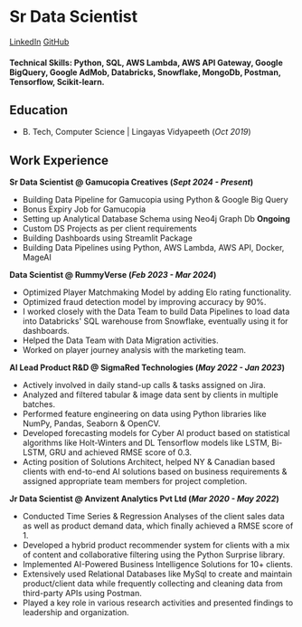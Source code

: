# Sr Data Scientist

[LinkedIn](https://www.linkedin.com/in/l-rohan-naidu-304768144/)
[GitHub](https://github.com/RohanNaidu14)

#### Technical Skills: Python, SQL, AWS Lambda, AWS API Gateway, Google BigQuery, Google AdMob, Databricks, Snowflake, MongoDb, Postman, Tensorflow, Scikit-learn.

## Education			        		
- B. Tech, Computer Science | Lingayas Vidyapeeth (_Oct 2019_)

## Work Experience
**Sr Data Scientist @ Gamucopia Creatives (_Sept 2024 - Present_)**
- Building Data Pipeline for Gamucopia using Python & Google Big Query
- Bonus Expiry Job for Gamucopia
- Setting up Analytical Database Schema using Neo4j Graph Db  **Ongoing**
- Custom DS Projects as per client requirements
- Building Dashboards using Streamlit Package
- Building Data Pipelines using Python, AWS Lambda, AWS API, Docker, MageAI

**Data Scientist @ RummyVerse (_Feb 2023 - Mar 2024_)**
- Optimized Player Matchmaking Model by adding Elo rating functionality.
- Optimized fraud detection model by improving accuracy by 90%.
- I worked closely with the Data Team to build Data Pipelines to load data into Databricks' SQL warehouse from Snowflake, eventually using it for dashboards.
- Helped the Data Team with Data Migration activities.
- Worked on player journey analysis with the marketing team.


**AI Lead Product R&D @ SigmaRed Technologies (_May 2022 - Jan 2023_)**
- Actively involved in daily stand-up calls & tasks assigned on Jira.
- Analyzed and filtered tabular & image data sent by clients in multiple batches.
- Performed feature engineering on data using Python libraries like NumPy, Pandas, Seaborn & OpenCV.
- Developed forecasting models for Cyber AI product based on statistical algorithms like Holt-Winters and DL Tensorflow models like LSTM, Bi-LSTM, GRU and achieved RMSE score of 0.3.
- Acting position of Solutions Architect, helped NY & Canadian based clients with end-to-end AI solutions based on business requirements & assigned appropriate team members for project completion.

**Jr Data Scientist @ Anvizent Analytics Pvt Ltd (_Mar 2020 - May 2022_)**
- Conducted Time Series & Regression Analyses of the client sales data as well as product demand data, which finally achieved a RMSE score of 1.
- Developed a hybrid product recommender system for clients with a mix of content and collaborative filtering using the Python Surprise library.
- Implemented AI-Powered Business Intelligence Solutions for 10+ clients.
- Extensively used Relational Databases like MySql to create and maintain product/client data while frequently collecting and cleaning data from third-party APIs using Postman.
- Played a key role in various research activities and presented findings to leadership and organization.

